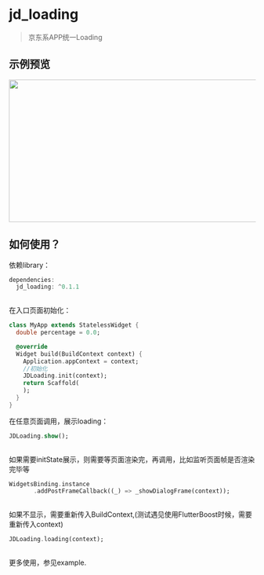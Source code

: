 # jd_loading

> 京东系APP统一Loading

## 示例预览

<img src="https://storage.jd.com/dqimage/img/demo/loading_preview.png" width = "675" height = "290" alt="" align=center />

## 如何使用？

依赖library：

```dart
dependencies:
  jd_loading: ^0.1.1
  
```
在入口页面初始化：

```dart
class MyApp extends StatelessWidget {
  double percentage = 0.0;

  @override
  Widget build(BuildContext context) {
    Application.appContext = context;
    //初始化
    JDLoading.init(context);
    return Scaffold(
    );
  }
}
```

在任意页面调用，展示loading：

```dart
JDLoading.show();
  
 ```
如果需要initState展示，则需要等页面渲染完，再调用，比如监听页面帧是否渲染完毕等

```dart
WidgetsBinding.instance
       .addPostFrameCallback((_) => _showDialogFrame(context));
  
```

如果不显示，需要重新传入BuildContext,(测试遇见使用FlutterBoost时候，需要重新传入context)

```dart
JDLoading.loading(context);
  
```

更多使用，参见example.
